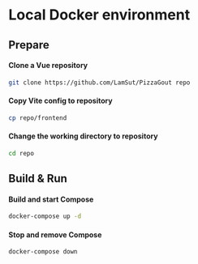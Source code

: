 # Local Docker environment

## Prepare
#### Clone a Vue repository
```bash
git clone https://github.com/LamSut/PizzaGout repo
```
#### Copy Vite config to repository
```bash
cp repo/frontend
```
#### Change the working directory to repository
```bash
cd repo
```

## Build & Run
#### Build and start Compose
```bash
docker-compose up -d
```
#### Stop and remove Compose
```bash
docker-compose down
```
